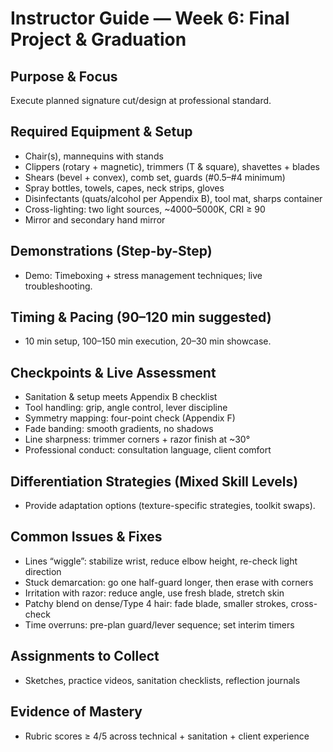 # Instructor Guide — Week 6: Final Project & Graduation

## Purpose & Focus
Execute planned signature cut/design at professional standard.

## Required Equipment & Setup
- Chair(s), mannequins with stands
- Clippers (rotary + magnetic), trimmers (T & square), shavettes + blades
- Shears (bevel + convex), comb set, guards (#0.5–#4 minimum)
- Spray bottles, towels, capes, neck strips, gloves
- Disinfectants (quats/alcohol per Appendix B), tool mat, sharps container
- Cross-lighting: two light sources, ~4000–5000K, CRI ≥ 90
- Mirror and secondary hand mirror

## Demonstrations (Step-by-Step)
- Demo: Timeboxing + stress management techniques; live troubleshooting.

## Timing & Pacing (90–120 min suggested)
- 10 min setup, 100–150 min execution, 20–30 min showcase.

## Checkpoints & Live Assessment
- Sanitation & setup meets Appendix B checklist
- Tool handling: grip, angle control, lever discipline
- Symmetry mapping: four-point check (Appendix F)
- Fade banding: smooth gradients, no shadows
- Line sharpness: trimmer corners + razor finish at ~30°
- Professional conduct: consultation language, client comfort

## Differentiation Strategies (Mixed Skill Levels)
- Provide adaptation options (texture-specific strategies, toolkit swaps).

## Common Issues & Fixes
- Lines “wiggle”: stabilize wrist, reduce elbow height, re-check light direction
- Stuck demarcation: go one half-guard longer, then erase with corners
- Irritation with razor: reduce angle, use fresh blade, stretch skin
- Patchy blend on dense/Type 4 hair: fade blade, smaller strokes, cross-check
- Time overruns: pre-plan guard/lever sequence; set interim timers

## Assignments to Collect
- Sketches, practice videos, sanitation checklists, reflection journals

## Evidence of Mastery
- Rubric scores ≥ 4/5 across technical + sanitation + client experience
